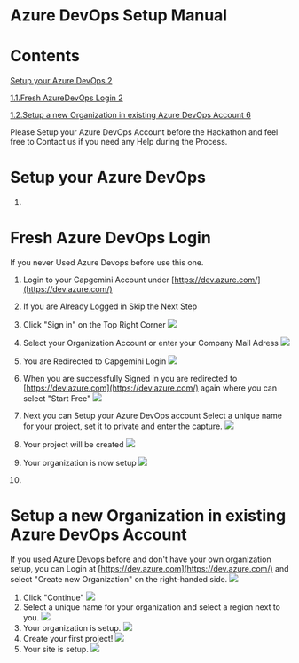 # Azure DevOps Setup Manual

# Contents

[Setup your Azure DevOps 2](#_Toc66709532)

[1.1.Fresh AzureDevOps Login 2](#_Toc66709533)

[1.2.Setup a new Organization in existing Azure DevOps Account 6](#_Toc66709534)

Please Setup your Azure DevOps Account before the Hackathon and feel free to Contact us if you need any Help during the Process.

# Setup your Azure DevOps

  1.
# Fresh Azure DevOps Login

If you never Used Azure Devops before use this one.

1. Login to your Capgemini Account under [https://dev.azure.com/](https://dev.azure.com/)
2. If you are Already Logged in Skip the Next Step
  1. Click &quot;Sign in&quot; on the Top Right Corner
 ![](RackMultipart20210601-4-v3n2em_html_5ebbf5d1ddef6b60.png)
  2. Select your Organization Account or enter your Company Mail Adress
 ![](RackMultipart20210601-4-v3n2em_html_bc92603cd7493090.png)
  3. You are Redirected to Capgemini Login
 ![](RackMultipart20210601-4-v3n2em_html_df4a6bc038678be4.png)
3. When you are successfully Signed in you are redirected to [https://dev.azure.com](https://dev.azure.com/) again where you can select &quot;Start Free&quot;
 ![](RackMultipart20210601-4-v3n2em_html_f7f7340c3dedd8ce.png)
4. Next you can Setup your Azure DevOps account
 Select a unique name for your project, set it to private and enter the capture.
 ![](RackMultipart20210601-4-v3n2em_html_37b2c5efb0484d46.png)
5. Your project will be created
 ![](RackMultipart20210601-4-v3n2em_html_fc959e328e5db5b9.png)
6. Your organization is now setup ![](RackMultipart20210601-4-v3n2em_html_a1745edb5b1b889d.png)

  1.
# Setup a new Organization in existing Azure DevOps Account

If you used Azure Devops before and don&#39;t have your own organization setup, you can Login at [https://dev.azure.com](https://dev.azure.com/) and select &quot;Create new Organization&quot; on the right-handed side. ![](RackMultipart20210601-4-v3n2em_html_64841d966a4f0747.png)

1. Click &quot;Continue&quot;
 ![](RackMultipart20210601-4-v3n2em_html_bdb50193faaa5451.png)
2. Select a unique name for your organization and select a region next to you.
 ![](RackMultipart20210601-4-v3n2em_html_9680eb6e91fcc38.png)
3. Your organization is setup.
 ![](RackMultipart20210601-4-v3n2em_html_292a26d5ca58d5e4.png)
4. Create your first project!
 ![](RackMultipart20210601-4-v3n2em_html_7833d804f934c51e.png)
5. Your site is setup.
 ![](RackMultipart20210601-4-v3n2em_html_7e5258d7571c4b05.png)